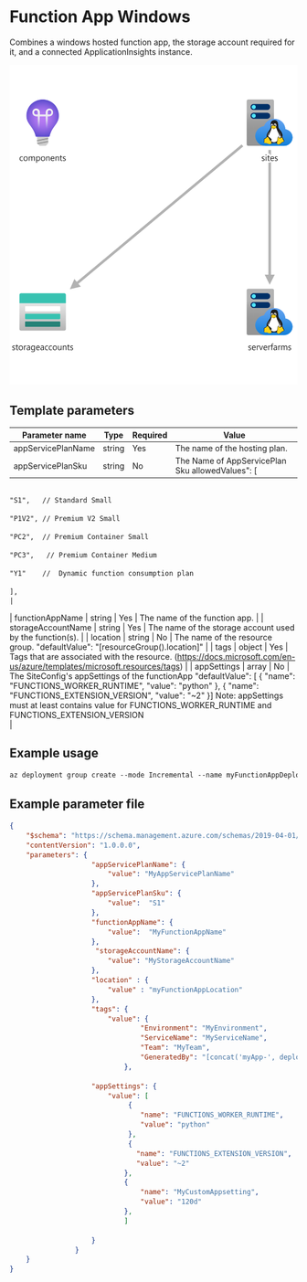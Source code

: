 # Function App Windows

Combines a windows hosted function app, the storage account required for it, and a connected
ApplicationInsights instance.

![Resource view](overview.png)

## Template parameters

| Parameter name         | Type   | Required | Value                                                                                                                                                                   |
|------------------------|--------|----------|-------------------------------------------------------------------------------------------------------------------------------------------------------------------------|
| appServicePlanName     | string | Yes      | The name of the hosting plan.                                                                                                                                           |
| appServicePlanSku      | string | No       | The Name of AppServicePlan Sku allowedValues": [
                                                                                                "S1",   // Standard Small
                                                                                                "P1V2", // Premium V2 Small
                                                                                                "PC2",  // Premium Container Small
                                                                                                "PC3",   // Premium Container Medium                                                                                                
                                                                                                "Y1"    //  Dynamic function consumption plan
                                                                                             ],                                                                                    |
| functionAppName        | string | Yes      | The name of the function app.                                                                                                                                           |
| storageAccountName     | string | Yes      | The name of the storage account used by the function(s).                                                                                                                |
| location               | string | No       | The name of the resource group. "defaultValue": "[resourceGroup().location]"                                                                                            |
| tags                   | object | Yes      | Tags that are associated with the resource. (https://docs.microsoft.com/en-us/azure/templates/microsoft.resources/tags)                                                 |
| appSettings            | array  | No       | The SiteConfig's appSettings of the functionApp   "defaultValue": [
                                                                                                                    {
                                                                                                                    "name": "FUNCTIONS_WORKER_RUNTIME",
                                                                                                                    "value": "python"
                                                                                                                    },
                                                                                                                    {
                                                                                                                    "name": "FUNCTIONS_EXTENSION_VERSION",
                                                                                                                    "value": "~2"
                                                                                                                    }]
                                              Note:  appSettings must at least contains value for FUNCTIONS_WORKER_RUNTIME and  FUNCTIONS_EXTENSION_VERSION                                           
|

## Example usage

``` ps
az deployment group create --mode Incremental --name myFunctionAppDeployment --resource-group myResourceGroup --template-file ./azuredeploy.json --template-uri "https://raw.githubusercontent.com/equinor/ioc-shared-infrastructure/master/resources/resourceFunctionApp/azuredeploy.jsonc"
```

## Example parameter file

``` json
{
    "$schema": "https://schema.management.azure.com/schemas/2019-04-01/deploymentParameters.json#",
    "contentVersion": "1.0.0.0",
    "parameters": {
                    "appServicePlanName": {
                        "value": "MyAppServicePlanName"
                    },
                    "appServicePlanSku": {
                        "value":  "S1" 
                    },
                    "functionAppName": {
                        "value":  "MyFunctionAppName" 
                    },
                     "storageAccountName": {
                        "value": "MyStorageAccountName"
                    },                    
                    "location" : {
                        "value" : "myFunctionAppLocation"
                    },
                    "tags": {
                        "value": {
                                "Environment": "MyEnvironment",
                                "ServiceName": "MyServiceName",
                                "Team": "MyTeam",
                                "GeneratedBy": "[concat('myApp-', deployment().properties.template.contentVersion)]"            
                            },
                    
                    "appSettings": {
                        "value": [
                             {
                                "name": "FUNCTIONS_WORKER_RUNTIME",
                                "value": "python"
                             },
                             {
                               "name": "FUNCTIONS_EXTENSION_VERSION",
                               "value": "~2"
                            },
                            {
                                "name": "MyCustomAppsetting",
                                "value": "120d"
                            },            
                            ]
                                                                                                                   
                    }                
                }
    }
}
```
